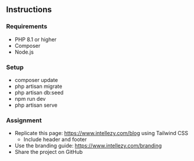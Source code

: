 ## Instructions

### Requirements
* PHP 8.1 or higher
* Composer
* Node.js

### Setup
* composer update
* php artisan migrate
* php artisan db:seed
* npm run dev
* php artisan serve

### Assignment
* Replicate this page: https://www.intellezy.com/blog using Tailwind CSS
  * Include header and footer
* Use the branding guide: https://www.intellezy.com/branding
* Share the project on GitHub
